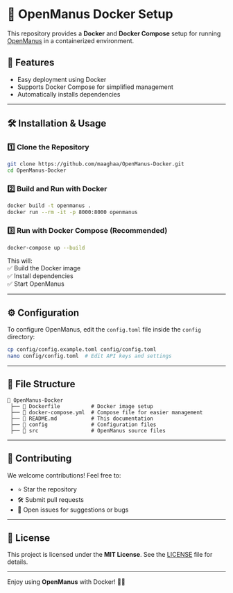 # 🚀 OpenManus Docker Setup  

This repository provides a **Docker** and **Docker Compose** setup for running [OpenManus](https://github.com/mannaandpoem/OpenManus) in a containerized environment.  

## 📌 Features  
- Easy deployment using Docker  
- Supports Docker Compose for simplified management  
- Automatically installs dependencies  

---

## 🛠️ Installation & Usage  

### **1️⃣ Clone the Repository**  
```bash
git clone https://github.com/maaghaa/OpenManus-Docker.git
cd OpenManus-Docker
```

### **2️⃣ Build and Run with Docker**  
```bash
docker build -t openmanus .
docker run --rm -it -p 8000:8000 openmanus
```

### **3️⃣ Run with Docker Compose (Recommended)**  
```bash
docker-compose up --build
```

This will:  
✅ Build the Docker image  
✅ Install dependencies  
✅ Start OpenManus  

---

## ⚙️ Configuration  
To configure OpenManus, edit the `config.toml` file inside the `config` directory:  
```bash
cp config/config.example.toml config/config.toml
nano config/config.toml  # Edit API keys and settings
```

---

## 📖 File Structure  

```
📂 OpenManus-Docker
 ├── 📄 Dockerfile          # Docker image setup
 ├── 📄 docker-compose.yml  # Compose file for easier management
 ├── 📄 README.md           # This documentation
 ├── 📂 config              # Configuration files
 ├── 📂 src                 # OpenManus source files
```

---

## 📢 Contributing  
We welcome contributions! Feel free to:  
- ⭐ Star the repository  
- 🛠️ Submit pull requests  
- 📝 Open issues for suggestions or bugs  

---

## 📄 License  
This project is licensed under the **MIT License**. See the [LICENSE](LICENSE) file for details.  

---

Enjoy using **OpenManus** with Docker! 🚀🔥
